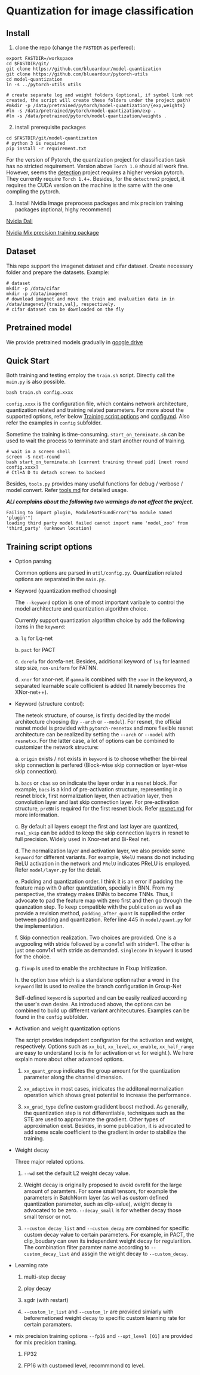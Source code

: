 # Quantization for image classification

## Install

1. clone the repo (change the `FASTDIR` as perfered):
```
export FASTDIR=/workspace
cd $FASTDIR/git/
git clone https://github.com/blueardour/model-quantization
git clone https://github.com/blueardour/pytorch-utils
cd model-quantization
ln -s ../pytorch-utils utils

# create separate log and weight folders (optional, if symbol link not created, the script will create these folders under the project path)
#mkdir -p /data/pretrained/pytorch/model-quantization/{exp,weights}
#ln -s /data/pretrained/pytorch/model-quantization/exp .
#ln -s /data/pretrained/pytorch/model-quantization/weights .
```

2. install prerequisite packages
```
cd $FASTDIR/git/model-quantization
# python 3 is required
pip install -r requirement.txt
```
For the version of Pytorch, the quantization project for classification task has no stricted requirement. Version above `Torch 1.0` should all work fine. However, seems the [detection](./detection.md) project requires a higher version pytorch. They currently require `Torch 1.4`+. Besides, for the `detectron2` project, it requires the CUDA version on the machine is the same with the one compling the pytorch.

3. Install Nvidia Image preprocess packages and mix precision training packages (optional, highy recommend)

[Nvidia Dali](https://github.com/NVIDIA/DALI) 

[Nvidia Mix precision training package](https://github.com/NVIDIA/apex)

## Dataset

This repo support the imagenet dataset and cifar dataset. 
Create necessary folder and prepare the datasets. Example:

```
# dataset
mkdir -p /data/cifar
mkdir -p /data/imagenet
# download imagnet and move the train and evaluation data in in /data/imagenet/{train,val}, respectively.
# cifar dataset can be downloaded on the fly
```

## Pretrained model

We provide pretrained models gradually in [google drive](https://drive.google.com/drive/folders/1vwxth9UB8AMbYP7cJxaWE9S0z9fueZ5J?usp=sharing)

## Quick Start

Both training and testing employ the `train.sh` script. Directly call the `main.py` is also possible.

```
bash train.sh config.xxxx
```

`config.xxxx` is the configuration file, which contains network architecture, quantization related and training related parameters. For more about the supported options, refer below [Training script options](./classification.md#Training-script-options) and [config.md](./config.md). Also refer the examples in `config` subfolder.

Sometime the training is time-consuming. `start_on_terminate.sh` can be used to wait the process to terminate and start another round of training.

```
# wait in a screen shell
screen -S next-round
bash start_on_terminate.sh [current training thread pid] [next round config.xxxx]
# Ctl+A D to detach screen to backend
```

Besides, `tools.py` provides many useful functions for debug / verbose / model convert. Refer [tools.md](./tools.md) for detailed usage.

***ALl complains about the following two warnings do not affect the project.***
```
Failing to import plugin, ModuleNotFoundError("No module named 'plugin'")
loading third party model failed cannot import name 'model_zoo' from 'third_party' (unknown location)
```


## Training script options

- Option parsing

  Common options are parsed in `util/config.py`. Quantization related options are separated in the `main.py`.

- Keyword (quantization method choosing)

  The `--keyword` option is one of most important varibale to control the model architecture and quantization algorithm choice.

  Currently support quantization algorithm choice by add the following items in the `keyword`:

  a. `lq` for Lq-net
  
  b. `pact` for PACT
  
  c. `dorefa` for dorefa-net. Besides, additional keyword of `lsq` for learned step size, `non-uniform` for FATNN.
  
  d. `xnor` for xnor-net. if `gamma` is combined with the `xnor` in the keyword, a separated learnable scale cofficient is added (It namely becomes the XNor-net++).

- Keyword (structure control):

  The neteok structure, of course, is firstly decided by the model architecture choosing (by `--arch` or `--model`). For resnet, the official resnet model is provided with `pytorch-resnetxx` and more flexible resnet architecture can be realized by setting the `--arch` or `--model` with `resnetxx`. For the latter case, a lot of options can be combined to customizer the network structure:

  a. `origin` exists / not exists in `keyword` is to choose whether the bi-real skip connection is perfered (Block-wise skip connection or layer-wise skip connection).
  
  b. `bacs` or `cbas` so on indicate the layer order in a resnet block. For example, `bacs` is a kind of pre-activation structure, representing in a resnet block, first normalization layer, then activation layer, then convolution layer and last skip connection layer. For pre-activation structure, `preBN` is required for the first resnet block.  Refer [resnet.md](./resnet.md) for more information.
  
  c. By default all layers except the first and last layer are quantized, `real_skip` can be added to keep the skip connection layers in resnet to full precision. Widely used in Xnor-net and Bi-Real net.
  
  d. The normalization layer and activation layer, we also provide some `keyword` for different variants. For example, `NRelU` means do not including ReLU activation in the network and `PRelU` indicates PReLU is employed. Refer `model/layer.py` for the detail. 
  
  e. Padding and quantization order. I think it is an error if padding the feature map with 0 after quantization, specially in BNN. From my perspective, the strategy makes BNNs to become TNNs. Thus, I advocate to pad the feature map with zero first and then go through the quanzation step. To keep compatible with the publication as well as provide a revision method, `padding_after_quant` is supplied the order between padding and quantization. Refer line 445 in `model/quant.py` for the implementation.
  
  f. Skip connection realization. Two choices are provided. One is a avgpooling with stride followed by a conv1x1 with stride=1. The other is just one conv1x1 with stride as demanded. `singleconv` in `keyword` is used for the choice.
  
  g. `fixup` is used to enable the architecture in Fixup Initlization. 
  
  h. the option `base` which is a standalone option rather a word in the `keyword` list is used to realize the branch configuration in Group-Net
  
  Self-defined `keyword` is suported and can be easily realized according the user's own desire. As introduced above, the options can be combined to build up different variant architecutures. Examples can be found in the `config` subfolder.

- Activation and weight quantization options

  The script provides indepdent configration for the activation and weight, respectively. Options such as `xx_bit`, `xx_level`, `xx_enable`, `xx_half_range` are easy to understand (`xx` is `fm` for activation or `wt` for weight ). We here explain more about other advanced options. 
  
  1. `xx_quant_group` indicates the group amount for the quantization parameter along the channel dimension.
  
  2. `xx_adaptive` in most cases, inidicates the additonal normalization operation which shows great potential to increase the performance.
  
  3. `xx_grad_type` define custom gradident boost method. As generally, the quantization step is not differentiable, techniques such as the STE are used to approximate the gradient. Other types of approximation exist. Besides, in some publication, it is advocated to add some scale coefficient to the gradient in order to stabilize the training.

- Weight decay

  Three major related options.

  1. `--wd` set the default L2 weight decay value.
  
  2. Weight decay is originally proposed to avoid ovrefit for the large amount of paramters. For some small tensors, for example the parameters in BatchNorm layer (as well as custom defined quantization parameter, such as clip-value), weight decay is advocated to be zero. `--decay_small` is for whether decay those small tensor or not.
  
  3. `--custom_decay_list` and `--custom_decay` are combined for specific custom decay value to certain parameters. For example, in PACT, the clip_boudary can own its independent weight decay for regularition. The combination filter paramter name according to `--custom_decay_list` and assgin the weight decay to `--custom_decay`.


- Learning rate

  1. multi-step decay
  
  2. ploy decay
  
  3. sgdr (with restart)
  
  4. `--custom_lr_list` and `--custom_lr` are provided simiarly with beforemetioned weight decay to specific custom learning rate for certain paramaters.

- mix precision training
  options `--fp16` and `--opt_level [O1]` are provided for mix precision traning.

  1. FP32
  
  2. FP16 with customed level, recommmond `O1` level.

